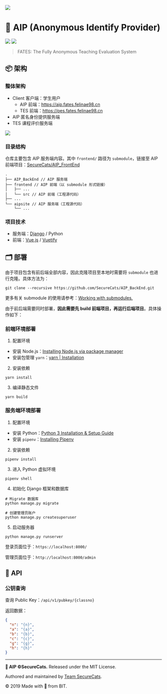 ![](https://i.loli.net/2019/07/29/5d3e8e11b82d621126.png)

# 🔑 AIP (Anonymous Identify Provider)

![](https://img.shields.io/badge/team-SecureCats-blue?logo=data:image/svg+xml;base64,PHN2ZyBjbGlwLXJ1bGU9ImV2ZW5vZGQiIGZpbGwtcnVsZT0iZXZlbm9kZCIgc3Ryb2tlLWxpbmVq%0D%0Ab2luPSJyb3VuZCIgc3Ryb2tlLW1pdGVybGltaXQ9IjIiIHZpZXdCb3g9IjAgMCAyOSAyOSIgeG1s%0D%0AbnM9Imh0dHA6Ly93d3cudzMub3JnLzIwMDAvc3ZnIj4KICA8cGF0aCBkPSJtMCA3LjI2MWMxLjUw%0D%0ANCAxMi42MDYgNi4zOTIgMTguMzkgMTQuMjE0IDIxLjYwNHYtMjguODY1Yy0yLjkzMiA1LjcyNC04%0D%0ALjE0MyA4LjExNC0xNC4yMTQgNy4yNjF6IiBmaWxsPSIjZmZmIiAvPgogIDxwYXRoIGQ9Im0yOC40%0D%0AMjkgNy4yNjFjLTEuNTA1IDEyLjYwNi02LjM5MiAxOC4zOS0xNC4yMTUgMjEuNjA0di0yOC44NjVj%0D%0AMi45MzMgNS43MjQgOC4xNDQgOC4xMTQgMTQuMjE1IDcuMjYxeiIgZmlsbD0iI2ViZWJlYiIgLz4K%0D%0APC9zdmc+Cg==&style=flat-square)
![](https://img.shields.io/circleci/build/github/SecureCats/AIP_BackEnd?label=circleci&logo=circleci&style=flat-square)

> FATES: The Fully Anonymous Teaching Evaluation System

## 📦 架构

### 整体架构

- Client 客户端：学生用户
  - AIP 前端：<https://aip.fates.felinae98.cn>
  - TES 前端：<https://pes.fates.felinae98.cn>
- AIP 匿名身份提供服务端
- TES 课程评价服务端

![](https://i.loli.net/2019/07/29/5d3e7be69760d29835.png)

### 目录结构

仓库主要包含 AIP 服务端内容。其中 `frontend/` 路径为 `submodule`，链接至 AIP 前端项目：[SecureCats/AIP_FrontEnd](https://github.com/SecureCats/AIP_FrontEnd)

```
.
├── AIP_BackEnd // AIP 服务端
├── frontend // AIP 前端（以 submodule 形式链接）
│   ├── ...
│   └── src // AIP 前端（工程源代码）
├── ...
└── aipsite // AIP 服务端（工程源代码）
    └── ...
```

### 项目技术

- 服务端：[Django](https://www.djangoproject.com/) / Python
- 前端：[Vue.js](https://vuejs.org) / [Vuetify](https://vuetifyjs.com/en/)

## 🗂 部署

由于项目包含有前后端全部内容，因此克隆项目至本地时需要将 `submodule` 也进行克隆。具体方法为：

```shell
git clone --recursive https://github.com/SecureCats/AIP_BackEnd.git
```

更多有关 submodule 的使用请参考：[Working with submodules.](https://github.blog/2016-02-01-working-with-submodules/)

由于前后端需要同时部署，**因此需要先 build 前端项目，再运行后端项目**。具体操作如下：

### 前端环境部署

1. 配置环境

- 安装 Node.js：[Installing Node.js via package manager](https://nodejs.org/en/download/package-manager/)
- 安装包管理 `yarn`：[yarn | Installation](https://yarnpkg.com/lang/en/docs/install)

2. 安装依赖

```shell
yarn install
```

3. 编译静态文件

```shell
yarn build
```

### 服务端环境部署

1. 配置环境

- 安装 Python：[Python 3 Installation & Setup Guide](https://realpython.com/installing-python/)
- 安装 `pipenv`：[Installing Pipenv](https://docs.pipenv.org/en/latest/install/#installing-pipenv)

2. 安装依赖

```shell
pipenv install
```

3. 进入 Python 虚拟环境

```shell
pipenv shell
```

4. 初始化 Django 框架和数据库

```shell
# Migrate 数据库
python manage.py migrate

# 创建管理员账户
python manage.py createsuperuser
```

5. 启动服务器

```shell
python manage.py runserver
```

登录页面位于：`https://localhost:8000/`

管理页面位于：`http://localhost:8000/admin`

## 🎁 API

### 公钥查询

查询 Public Key：`/api/v1/pubkey/{classno}`

返回数据：

```json
{
  "n": "{n}",
  "a": "{a}",
  "b": "{b}",
  "c": "{c}",
  "g": "{g}",
  "h": "{h}"
}
```

---

**🔑 AIP ©SecureCats.** Released under the MIT License.

Authored and maintained by [Team SecureCats](https://github.com/SecureCats).

© 2019 Made with 🖤 from BIT.

